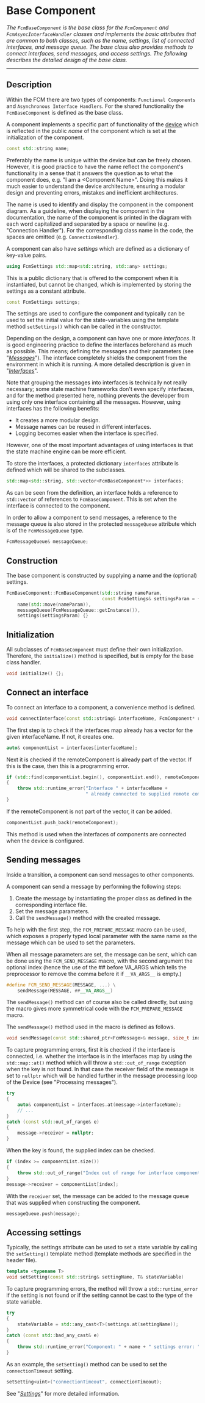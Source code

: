 # Base Component
_The `FcmBaseComponent` is the base class for the `FcmComponent` and `FcmAsyncInterfaceHandler` classes and implements the basic attributes that are common to both classes, such as the name, settings, list of connected interfaces, and message queue. The base class also provides methods to connect interfaces, send messages, and access settings. The following describes the detailed design of the base class._

---

## Description

Within the FCM there are two types of components: `Functional Components` and `Asynchronous Interface Handlers`. For the shared functionality the `FcmBaseComponent` is defined as the base class.

A component implements a specific part of functionality of the [device](Device.md) which is reflected in the public _name_ of the component which is set at the initialization of the component.

```cpp
const std::string name;
```

Preferably the name is unique within the device but can be freely chosen. However, it is good practice to have the name reflect the component's functionality in a sense that it answers the question as to what the component does, e.g. "I am a &lt;Component Name>". Doing this makes it much easier to understand the device architecture, ensuring a modular design and preventing errors, mistakes and inefficient architectures.

The name is used to identify and display the component in the component diagram. As a guideline, when displaying the component in the documentation, the name of the component is printed in the diagram with each word capitalized and separated by a space or newline (e.g. "Connection Handler"). For the corresponding class name in the code, the spaces are omitted (e.g. `ConnectionHandler`).

A component can also have _settings_ which are defined as a dictionary of key-value pairs.

```cpp
using FcmSettings std::map<std::string, std::any> settings;
```

This is a public dictionary that is offered to the component when it is instantiated, but cannot be changed, which is implemented by storing the settings as a constant attribute.

```cpp
const FcmSettings settings;
```

The settings are used to configure the component and typically can be used to set the initial value for the state-variables using the template method `setSettings()` which can be called in the constructor.

Depending on the design, a component can have one or more _interfaces_. It is good engineering practice to define the interfaces beforehand as much as possible. This means; defining the messages and their parameters (see "_[Messages](Messages.md)_"). The interface completely shields the component from the environment in which it is running. A more detailed description is given in "_[Interfaces](Interfaces.md)_".

Note that grouping the messages into interfaces is technically not really necessary; some state machine frameworks don't even specify interfaces, and for the method presented here, nothing prevents the developer from using only one interface containing all the messages. However, using interfaces has the following benefits:

* It creates a more modular design.
* Message names can be reused in different interfaces.
* Logging becomes easier when the interface is specified.

However, one of the most important advantages of using interfaces is that the state machine engine can be more efficient.

To store the interfaces, a protected dictionary `interfaces` attribute is defined which will be shared to the subclasses.

```cpp
std::map<std::string, std::vector<FcmBaseComponent*>> interfaces;
```

As can be seen from the definition, an interface holds a reference to `std::vector` of references to `FcmBaseComponent`. This is set when the interface is connected to the component.

In order to allow a component to send messages, a reference to the message queue is also stored in the protected `messageQueue` attribute which is of the `FcmMessageQueue` type.

```cpp
FcmMessageQueue& messageQueue;
```

## Construction

The base component is constructed by supplying a name and the (optional) settings.

```cpp
FcmBaseComponent::FcmBaseComponent(std::string nameParam,
                                   const FcmSettings& settingsParam = {}):
    name(std::move(nameParam)), 
    messageQueue(FcmMessageQueue::getInstance()), 
    settings(settingsParam) {}
```

## Initialization

All subclasses of `FcmBaseComponent` must define their own initialization. Therefore, the `initialize()` method is specified, but is empty for the base class handler.

```cpp
void initialize() {};
```

## Connect an interface

To connect an interface to a component, a convenience method is defined.

```cpp
void connectInterface(const std::string& interfaceName, FcmComponent* receiver)
```

The first step is to check if the interfaces map already has a vector for the given interfaceName. If not, it creates one.

```cpp
auto& componentList = interfaces[interfaceName];
```

Next it is checked if the remoteComponent is already part of the vector. If this is the case, then this is a programming error.

```cpp
if (std::find(componentList.begin(), componentList.end(), remoteComponent) != componentList.end())
{
    throw std::runtime_error("Interface " + interfaceName +
                             " already connected to supplied remote component");
}
```

If the remoteComponent is not part of the vector, it can be added.

```cpp
componentList.push_back(remoteComponent);
```

This method is used when the interfaces of components are connected when the device is configured.

## Sending messages

Inside a transition, a component can send messages to other components.

A component can send a message by performing the following steps:

1. Create the message by instantiating the proper class as defined in the corresponding interface file.
2. Set the message parameters.
3. Call the `sendMessage()` method with the created message.

To help with the first step, the `FCM_PREPARE_MESSAGE` macro can be used, which exposes a properly typed local parameter with the same name as the message which can be used to set the parameters.

When all message parameters are set, the message can be sent, which can be done using the `FCM_SEND_MESSAGE` macro, with the second argument the optional index (hence the use of the ## before VA_ARGS which tells the preprocessor to remove the comma before it if `__VA_ARGS__` is empty.)

```cpp
#define FCM_SEND_MESSAGE(MESSAGE, ...) \
    sendMessage(MESSAGE, ##__VA_ARGS__)
```

The `sendMessage()` method can of course also be called directly, but using the macro gives more symmetrical code with the `FCM_PREPARE_MESSAGE` macro.

The `sendMessage()` method used in the macro is defined as follows.

```cpp
void sendMessage(const std::shared_ptr<FcmMessage>& message, size_t index = 0)
```

To capture programming errors, first it is checked if the interface is connected, i.e. whether the interface is in the interfaces map by using the `std::map::at()` method which will throw a `std::out_of_range` exception when the key is not found. In that case the receiver field of the message is set to `nullptr` which will be handled further in the message processing loop of the Device (see "Processing messages").

```cpp
try
{
    auto& componentList = interfaces.at(message->interfaceName);
    // ...
}
catch (const std::out_of_range& e)
{
    message->receiver = nullptr;
}
```

When the key is found, the supplied index can be checked.

```cpp
if (index >= componentList.size())
{
    throw std::out_of_range("Index out of range for interface components.");
}
message->receiver = componentList[index];
```

With the `receiver` set, the message can be added to the message queue that was supplied when constructing the component.

```cpp
messageQueue.push(message);
```

## Accessing settings

Typically, the settings attribute can be used to set a state variable by calling the `setSetting()` template method (template methods are specified in the header file).

```cpp
template <typename T>
void setSetting(const std::string& settingName, T& stateVariable)
```

To capture programming errors, the method will throw a `std::runtime_error` if the setting is not found or if the setting cannot be cast to the type of the state variable.

```cpp
try
{
    stateVariable = std::any_cast<T>(settings.at(settingName));
}
catch (const std::bad_any_cast& e)
{
    throw std::runtime_error("Component: " + name + " settings error: " + e.what());
}
```

As an example, the `setSetting()` method can be used to set the `connectionTimeout` setting.

```cpp
setSetting<uint>("connectionTimeout", connectionTimeout);
```

See "_[Settings](Settings.md)_" for more detailed information.